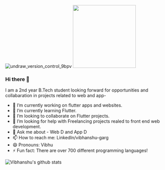 ![undraw_version_control_9bpv](https://user-images.githubusercontent.com/64217477/100612840-99b72080-3339-11eb-8c1d-73cc997f1bc0.png)
<img src="https://user-images.githubusercontent.com/64217477/100612840-99b72080-3339-11eb-8c1d-73cc997f1bc0.png" height=200px width=200px>

### Hi there 👋

I am a 2nd year B.Tech student looking forward for opportunities and collabaration in projects related to web and app-

- 🔭 I’m currently working on flutter apps and websites.
- 🌱 I’m currently learning Flutter.
- 👯 I’m looking to collaborate on Flutter projects.
- 🤔 I’m looking for help with Freelancing projects realed to front end web development.
- 💬 Ask me about - Web D and App D
- 📫 How to reach me: LinkedIn/vibhanshu-garg
- 😄 Pronouns: Vibhu
- ⚡ Fun fact:  There are over 700 different programming languages! 

![Vibhanshu's github stats](https://github-readme-stats.vercel.app/api?username=vibhanshu2001)

